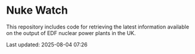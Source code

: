 # Nuke Watch

This repository includes code for retrieving the latest information available on the output of EDF nuclear power plants in the UK.

Last updated: 2025-08-04 07:26